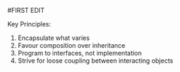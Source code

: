 #FIRST EDIT

Key Principles:
1. Encapsulate what varies
2. Favour composition over inheritance
3. Program to interfaces, not implementation
4. Strive for loose coupling between interacting objects
